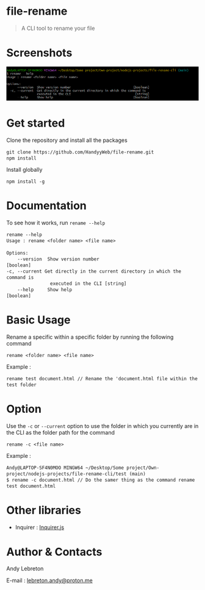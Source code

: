 # file-rename

> A CLI tool to rename your file

# Screenshots

![CLI Screehnshot](./assets/screenshot.png)

# Get started

Clone the repository and install all the packages

    git clone https://github.com/HandyyWeb/file-rename.git
    npm install

Install globally

    npm install -g

# Documentation

To see how it works, run `rename --help`

    rename --help
    Usage : rename <folder name> <file name>

    Options:
        --version  Show version number                                   [boolean]
    -c, --current Get directly in the current directory in which the command is
                    executed in the CLI [string]
        --help     Show help                                             [boolean]

# Basic Usage

Rename a specific within a specific folder by running the following command

    rename <folder name> <file name>

Example :

    rename test document.html // Rename the 'document.html file within the test folder

# Option

Use the `-c` or `--current` option to use the folder in which you currently are in the CLI as the folder path for the command

    rename -c <file name>

Example :

    Andy@LAPTOP-SF4N0MOO MINGW64 ~/Desktop/Some project/Own-project/nodejs-projects/file-rename-cli/test (main)
    $ rename -c document.html // Do the samer thing as the command rename test document.html

# Other libraries

- Inquirer : [Inquirer.js](http://adilapapaya.com/docs/inquirer/)

# Author & Contacts

Andy Lebreton

E-mail : lebreton.andy@proton.me
